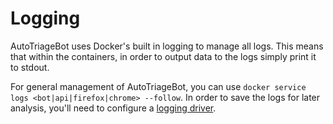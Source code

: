 # Logging

AutoTriageBot uses Docker's built in logging to manage all logs. This means that within the containers, in order to output data to the logs simply print it to stdout. 

For general management of AutoTriageBot, you can use `docker service logs <bot|api|firefox|chrome> --follow`.  In order to save the logs for later analysis, you'll need to configure a [logging driver](https://docs.docker.com/engine/admin/logging/overview/). 